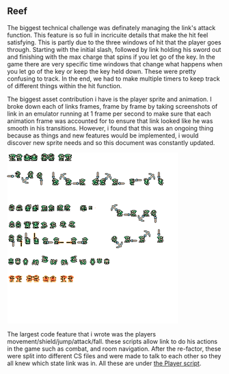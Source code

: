 
## Reef

The biggest technical challenge was definately managing the link's attack function. This feature is so full in incricuite details that make the hit feel satisfying. This is partly due to the three windows of hit that the player goes through. Starting with the initial slash, followed by link holding his sword out and finishing with the max charge that spins if you let go of the key. In the game there are very specific time windows that change what happens when you let go of the key or keep the key held down. These were pretty confusing to track. In the end, we had to make multiple timers to keep track of different things within the hit function.

The biggest asset contribution i have is the player sprite and animation. I broke down each of links frames, frame by frame by taking screenshots of link in an emulator running at 1 frame per second to make sure that each animation frame was accounted for to ensure that link looked like he was smooth in his transitions. However, i found that this was an ongoing thing because as things and new features would be implemented, i would discover new sprite needs and so this document was constantly updated.

![Sprite Sheet](img/sprite_sheet.png)

The largest code feature that i wrote was the players movement/shield/jump/attack/fall. these scripts allow link to do his actions in the game such as combat, and room navigation. After the re-factor, these were split into different CS files and were made to talk to each other so they all knew which state link was in. All these are under [the Player script](../Assets/Scripts/Player/Player.cs).

